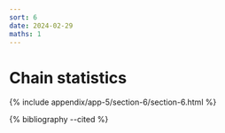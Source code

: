 ```yaml
---
sort: 6
date: 2024-02-29
maths: 1
---
```


# Chain statistics

{% include appendix/app-5/section-6/section-6.html %}

{% bibliography --cited %}
